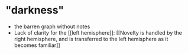 # "darkness"

- the barren graph without notes
- Lack of clarity for the [[left hemisphere]]: [[Novelty is handled by the right hemisphere, and is transferred to the left hemisphere as it becomes familiar]]